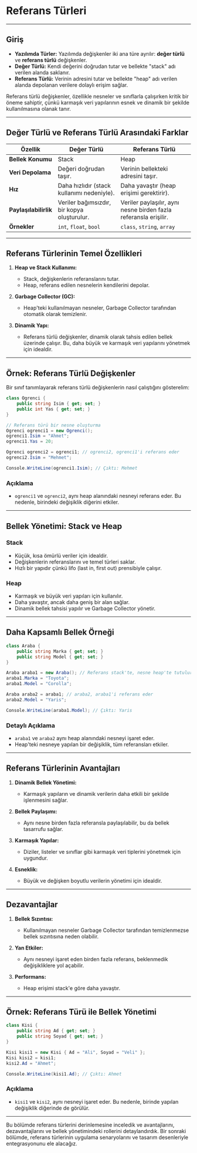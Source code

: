 # Referans Türleri

---

## Giriş

- **Yazılımda Türler:** Yazılımda değişkenler iki ana türe ayrılır: **değer türlü** ve **referans türlü** değişkenler.
- **Değer Türlü:** Kendi değerini doğrudan tutar ve bellekte "stack" adı verilen alanda saklanır.
- **Referans Türlü:** Verinin adresini tutar ve bellekte "heap" adı verilen alanda depolanan verilere dolaylı erişim sağlar.

Referans türlü değişkenler, özellikle nesneler ve sınıflarla çalışırken kritik bir öneme sahiptir, çünkü karmaşık veri yapılarının esnek ve dinamik bir şekilde kullanılmasına olanak tanır.

---

## Değer Türlü ve Referans Türlü Arasındaki Farklar

| **Özellik**            | **Değer Türlü**                                    | **Referans Türlü**                                    |
|-------------------------|---------------------------------------------------|-----------------------------------------------------|
| **Bellek Konumu**       | Stack                                             | Heap                                                |
| **Veri Depolama**       | Değeri doğrudan taşır.                             | Verinin bellekteki adresini taşır.                  |
| **Hız**                 | Daha hızlıdır (stack kullanımı nedeniyle).         | Daha yavaştır (heap erişimi gerektirir).            |
| **Paylaşılabilirlik**   | Veriler bağımsızdır, bir kopya oluşturulur.        | Veriler paylaşılır, aynı nesne birden fazla referansla erişilir. |
| **Örnekler**            | `int`, `float`, `bool`                            | `class`, `string`, `array`                         |

---

## Referans Türlerinin Temel Özellikleri

1. **Heap ve Stack Kullanımı:**
    - Stack, değişkenlerin referanslarını tutar.
    - Heap, referans edilen nesnelerin kendilerini depolar.

2. **Garbage Collector (GC):**
    - Heap'teki kullanılmayan nesneler, Garbage Collector tarafından otomatik olarak temizlenir.

3. **Dinamik Yapı:**
    - Referans türlü değişkenler, dinamik olarak tahsis edilen bellek üzerinde çalışır. Bu, daha büyük ve karmaşık veri yapılarını yönetmek için idealdir.

---

## Örnek: Referans Türlü Değişkenler

Bir sınıf tanımlayarak referans türlü değişkenlerin nasıl çalıştığını gösterelim:

```csharp
class Ogrenci {
    public string Isim { get; set; }
    public int Yas { get; set; }
}

// Referans türü bir nesne oluşturma
Ogrenci ogrenci1 = new Ogrenci();
ogrenci1.Isim = "Ahmet";
ogrenci1.Yas = 20;

Ogrenci ogrenci2 = ogrenci1; // ogrenci2, ogrenci1'i referans eder
ogrenci2.Isim = "Mehmet";

Console.WriteLine(ogrenci1.Isim); // Çıktı: Mehmet
```

### Açıklama
- `ogrenci1` ve `ogrenci2`, aynı heap alanındaki nesneyi referans eder. Bu nedenle, birindeki değişiklik diğerini etkiler.

---

## Bellek Yönetimi: Stack ve Heap

### Stack
- Küçük, kısa ömürlü veriler için idealdir.
- Değişkenlerin referanslarını ve temel türleri saklar.
- Hızlı bir yapıdır çünkü lifo (last in, first out) prensibiyle çalışır.

### Heap
- Karmaşık ve büyük veri yapıları için kullanılır.
- Daha yavaştır, ancak daha geniş bir alan sağlar.
- Dinamik bellek tahsisi yapılır ve Garbage Collector yönetir.

---

## Daha Kapsamlı Bellek Örneği

```csharp
class Araba {
    public string Marka { get; set; }
    public string Model { get; set; }
}

Araba araba1 = new Araba(); // Referans stack'te, nesne heap'te tutulur
araba1.Marka = "Toyota";
araba1.Model = "Corolla";

Araba araba2 = araba1; // araba2, araba1'i referans eder
araba2.Model = "Yaris";

Console.WriteLine(araba1.Model); // Çıktı: Yaris
```

### Detaylı Açıklama
- `araba1` ve `araba2` aynı heap alanındaki nesneyi işaret eder.
- Heap'teki nesneye yapılan bir değişiklik, tüm referansları etkiler.

---

## Referans Türlerinin Avantajları

1. **Dinamik Bellek Yönetimi:**
    - Karmaşık yapıların ve dinamik verilerin daha etkili bir şekilde işlenmesini sağlar.

2. **Bellek Paylaşımı:**
    - Aynı nesne birden fazla referansla paylaşılabilir, bu da bellek tasarrufu sağlar.

3. **Karmaşık Yapılar:**
    - Diziler, listeler ve sınıflar gibi karmaşık veri tiplerini yönetmek için uygundur.

4. **Esneklik:**
    - Büyük ve değişken boyutlu verilerin yönetimi için idealdir.

---

## Dezavantajlar

1. **Bellek Sızıntısı:**
    - Kullanılmayan nesneler Garbage Collector tarafından temizlenmezse bellek sızıntısına neden olabilir.

2. **Yan Etkiler:**
    - Aynı nesneyi işaret eden birden fazla referans, beklenmedik değişikliklere yol açabilir.

3. **Performans:**
    - Heap erişimi stack'e göre daha yavaştır.

---

## Örnek: Referans Türü ile Bellek Yönetimi

```csharp
class Kisi {
    public string Ad { get; set; }
    public string Soyad { get; set; }
}

Kisi kisi1 = new Kisi { Ad = "Ali", Soyad = "Veli" };
Kisi kisi2 = kisi1;
kisi2.Ad = "Ahmet";

Console.WriteLine(kisi1.Ad); // Çıktı: Ahmet
```

### Açıklama
- `kisi1` ve `kisi2`, aynı nesneyi işaret eder. Bu nedenle, birinde yapılan değişiklik diğerinde de görülür.

---

Bu bölümde referans türlerini derinlemesine inceledik ve avantajlarını, dezavantajlarını ve bellek yönetimindeki rollerini detaylandırdık. Bir sonraki bölümde, referans türlerinin uygulama senaryolarını ve tasarım desenleriyle entegrasyonunu ele alacağız.

